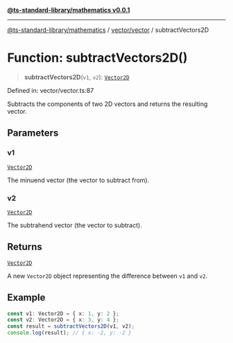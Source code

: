[**@ts-standard-library/mathematics v0.0.1**](../../../README.md)

***

[@ts-standard-library/mathematics](../../../README.md) / [vector/vector](../README.md) / subtractVectors2D

# Function: subtractVectors2D()

> **subtractVectors2D**(`v1`, `v2`): [`Vector2D`](../type-aliases/Vector2D.md)

Defined in: vector/vector.ts:87

Subtracts the components of two 2D vectors and returns the resulting vector.

## Parameters

### v1

[`Vector2D`](../type-aliases/Vector2D.md)

The minuend vector (the vector to subtract from).

### v2

[`Vector2D`](../type-aliases/Vector2D.md)

The subtrahend vector (the vector to subtract).

## Returns

[`Vector2D`](../type-aliases/Vector2D.md)

A new `Vector2D` object representing the difference between `v1` and `v2`.

## Example

```ts
const v1: Vector2D = { x: 1, y: 2 };
const v2: Vector2D = { x: 3, y: 4 };
const result = subtractVectors2D(v1, v2);
console.log(result); // { x: -2, y: -2 }
```
